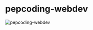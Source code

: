 # pepcoding-webdev
![pepcoding-webdev](https://socialify.git.ci/thatbeautifuldream/pepcoding-webdev/image?description=1&language=1&owner=1&theme=Dark)
